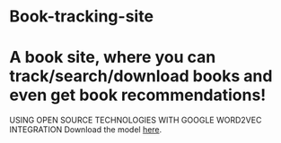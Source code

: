 # Book-tracking-site

<h1>A book site, where you can track/search/download books and even get book recommendations!</h1>

<p>USING OPEN SOURCE TECHNOLOGIES WITH GOOGLE WORD2VEC INTEGRATION
Download the model <a href="https://drive.google.com/file/d/1eqFnBD_KstlCuouskJgHGhRNyW33LeKT/view" target="_blank">here</a>.</p>

